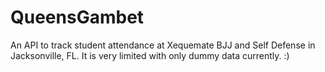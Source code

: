 # QueensGambet
An API to track student attendance at Xequemate BJJ and Self Defense in Jacksonville, FL. 
It is very limited with only dummy data currently. :)
